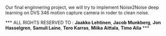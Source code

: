 Our final enginnering project, we will try to implement Noise2Noise deep learning on DVS 346 motion capture camera in roder to clean noise.

*** ALL RIGHTS RESERVED TO : **Jaakko Lehtinen**, **Jacob Munkberg**, **Jon Hasselgren**, **Samuli Laine**, **Tero Karras**, **Miika Aittala**, **Timo Aila** ***
